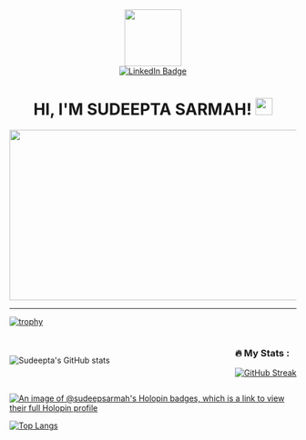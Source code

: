 <div id="header" align="center">
  <img src="https://media.giphy.com/media/Ll22OhMLAlVDb8UQWe/giphy.gif" width="100"/>
</div>


<div id="badges" align="center">
  <a href="www.linkedin.com/in/sudeeptasarmahL">
    <img src="https://img.shields.io/badge/LinkedIn-blue?style=for-the-badge&logo=linkedin&logoColor=white" alt="LinkedIn Badge"/>
  </a><br>
  <img src="https://komarev.com/ghpvc/?username=sudeepsarmah&style=flat-square&color=blue" alt=""/>
  <h1>
  HI, I'M SUDEEPTA SARMAH!
  <img src="https://media.giphy.com/media/hvRJCLFzcasrR4ia7z/giphy.gif" width="30px"/>
</h1>
</div>

<div align="center">
  <img src="https://media.giphy.com/media/Q2W4hziDOyzu0/giphy.gif" width="600" height="300"/>
</div>







---


[![trophy](https://github-profile-trophy.vercel.app/?username=sudeepsarmah&theme=onedark)](https://github.com/sudeepsarmah/github-profile-trophy)

<div style="display: flex; justify-content: space-between; align-items: center;">
  <div>
     
  ![Sudeepta's GitHub stats](https://github-readme-stats.vercel.app/api?username=sudeepsarmah&show_icons=true&theme=transparent)
  </div>
  <div>


  ### :fire: My Stats :
  [![GitHub Streak](http://github-readme-streak-stats.herokuapp.com?user=sudeepsarmah&theme=dark&background=000000)](https://git.io/streak-stats)
  </div>
</div>

[![An image of @sudeepsarmah's Holopin badges, which is a link to view their full Holopin profile](https://holopin.me/sudeepsarmah)](https://holopin.io/@sudeepsarmah)


[![Top Langs](https://github-readme-stats.vercel.app/api/top-langs/?username=sudeepsarmah&layout=compact&theme=vision-friendly-dark)](https://github.com/anuraghazra/github-readme-stats)




